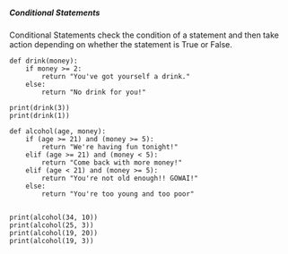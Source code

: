 ##### Conditional Statements

Conditional Statements check the condition of a statement and then take action depending on whether the statement is True or False.

```
def drink(money):
	if money >= 2:
		return "You've got yourself a drink."
	else:
		return "No drink for you!"

print(drink(3))
print(drink(1))

def alcohol(age, money):
	if (age >= 21) and (money >= 5):
		return "We're having fun tonight!"
	elif (age >= 21) and (money < 5):
		return "Come back with more money!"
	elif (age < 21) and (money >= 5):
		return "You're not old enough!! GOWAI!"
	else:
		return "You're too young and too poor"


print(alcohol(34, 10))
print(alcohol(25, 3))
print(alcohol(19, 20))
print(alcohol(19, 3))
```